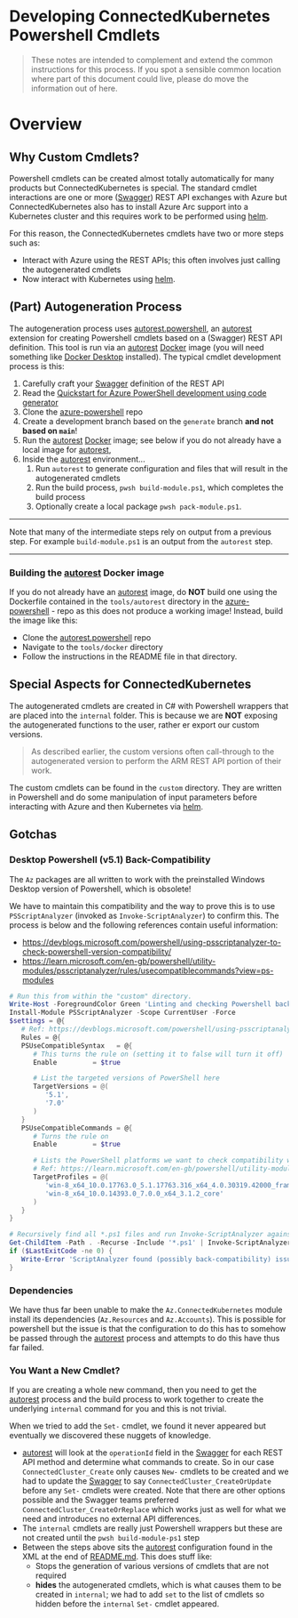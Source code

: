 # Developing ConnectedKubernetes Powershell Cmdlets
> These notes are intended to complement and extend the common instructions for this process.  If you spot a sensible common location where part of this document could live, please do move the information out of here.

# Overview
## Why Custom Cmdlets?
Powershell cmdlets can be created almost totally automatically for many products but ConnectedKubernetes is special.  The standard cmdlet interactions are one or more ([Swagger]) REST API exchanges with Azure but ConnectedKubernetes also has to install Azure Arc support into a Kubernetes cluster and this requires work to be performed using [helm].

For this reason, the ConnectedKubernetes cmdlets have two or more steps such as:
- Interact with Azure using the REST APIs; this often involves just calling the autogenerated cmdlets
- Now interact with Kubernetes using [helm].

## (Part) Autogeneration Process
The autogeneration process uses [autorest.powershell], an [autorest] extension for creating Powershell cmdlets based on a (Swagger) REST API definition.  This tool is run via an [autorest] [Docker] image (you will need something like [Docker Desktop] installed).  The typical cmdlet development process is this:

1. Carefully craft your [Swagger] definition of the REST API
1. Read the [Quickstart for Azure PowerShell development using code generator]
1. Clone the [azure-powershell] repo
1. Create a development branch based on the `generate` branch **and not based on `main`**!
1. Run the [autorest] [Docker] image; see below if you do not already have a local image for [autorest],
1. Inside the [autorest] environment...
   1. Run `autorest` to generate configuration and files that will result in the autogenerated cmdlets
   1. Run the build process, `pwsh build-module.ps1`, which completes the build process
   1. Optionally create a local package `pwsh pack-module.ps1`.

---
Note that many of the intermediate steps rely on output from a previous step.  For example `build-module.ps1` is an output from the `autorest` step. 

---

### Building the [autorest] Docker image
If you do not already have an [autorest] image, do **NOT** build one using the Dockerfile contained in the `tools/autorest` directory in the [azure-powershell] - repo as this does not produce a working image!  Instead, build the image like this:

- Clone the [autorest.powershell] repo
- Navigate to the `tools/docker` directory
- Follow the instructions in the README file in that directory.

## Special Aspects for ConnectedKubernetes
The autogenerated cmdlets are created in C# with Powershell wrappers that are placed into the `internal` folder.  This is because we are **NOT** exposing the autogenerated functions to the user, rather er export our custom versions.
> As described earlier, the custom versions often call-through to the autogenerated version to perform the ARM REST API portion of their work.

The custom cmdlets can be found in the `custom` directory.  They are written in Powershell and do some manipulation of input parameters before interacting with Azure and then Kubernetes via [helm].

## Gotchas
### Desktop Powershell (v5.1) Back-Compatibility
The `Az` packages are all written to work with the preinstalled Windows Desktop version of Powershell, which is obsolete!

We have to maintain this compatibility and the way to prove this is to use `PSScriptAnalyzer` (invoked as `Invoke-ScriptAnalyzer`) to confirm this.  The process is below and the following references contain useful information:
- https://devblogs.microsoft.com/powershell/using-psscriptanalyzer-to-check-powershell-version-compatibility/
- https://learn.microsoft.com/en-gb/powershell/utility-modules/psscriptanalyzer/rules/usecompatiblecommands?view=ps-modules

```Powershell
# Run this from within the "custom" directory.
Write-Host -ForegroundColor Green 'Linting and checking Powershell back-compatibility...'
Install-Module PSScriptAnalyzer -Scope CurrentUser -Force
$settings = @{
   # Ref: https://devblogs.microsoft.com/powershell/using-psscriptanalyzer-to-check-powershell-version-compatibility/
   Rules = @{
   PSUseCompatibleSyntax   = @{
      # This turns the rule on (setting it to false will turn it off)
      Enable         = $true

      # List the targeted versions of PowerShell here
      TargetVersions = @(
         '5.1',
         '7.0'
      )
   }
   PSUseCompatibleCommands = @{
      # Turns the rule on
      Enable         = $true

      # Lists the PowerShell platforms we want to check compatibility with
      # Ref: https://learn.microsoft.com/en-gb/powershell/utility-modules/psscriptanalyzer/rules/usecompatiblecommands?view=ps-modules
      TargetProfiles = @(
         'win-8_x64_10.0.17763.0_5.1.17763.316_x64_4.0.30319.42000_framework',
         'win-8_x64_10.0.14393.0_7.0.0_x64_3.1.2_core'
      )
   }
}

# Recursively find all *.ps1 files and run Invoke-ScriptAnalyzer against them.
Get-ChildItem -Path . -Recurse -Include '*.ps1' | Invoke-ScriptAnalyzer -Settings $settings
if ($LastExitCode -ne 0) {
   Write-Error 'ScriptAnalyzer found (possibly back-compatibility) issues.'
}
```


### Dependencies
We have thus far been unable to make the `Az.ConnectedKubernetes` module install its dependencies (`Az.Resources` and `Az.Accounts`).  This is possible for powershell but the issue is that the configuration to do this has to somehow be passed through the [autorest] process and attempts to do this have thus far failed.

### You Want a New Cmdlet?
If you are creating a whole new command, then you need to get the [autorest] process and the build process to work together to create the underlying `internal` command for you and this is not trivial.

When we tried to add the `Set-` cmdlet, we found it never appeared but eventually we discovered these nuggets of knowledge.
- [autorest] will look at the `operationId` field in the [Swagger] for each REST API method and determine what commands to create.  So in our case `ConnectedCluster_Create` only causes `New-` cmdlets to be created and we had to update the [Swagger] to say `ConnectedCluster_CreateOrUpdate` before any `Set-` cmdlets were created.  Note that there are other options possible and the Swagger teams preferred `ConnectedCluster_CreateOrReplace` which works just as well for what we need and introduces no external API differences.
- The `internal` cmdlets are really just Powershell wrappers but these are not created until the `pwsh build-module-ps1` step
- Between the steps above sits the [autorest] configuration found in the XML at the end of [README.md].  This does stuff like:
   - Stops the generation of various versions of cmdlets that are not required
   - **hides** the autogenerated cmdlets, which is what causes them to be created in `internal`; we had to add `set` to the list of cmdlets so hidden before the `internal` `Set-` cmdlet appeared.

[autorest.powershell]: https://github.com/Azure/autorest.powershell
[autorest]: https://github.com/Azure/autorest
[helm]: https://helm.sh/
[Swagger]: https://swagger.io/
[README.md]: ./README.md
[Quickstart for Azure PowerShell development using code generator]: https://eng.ms/docs/cloud-ai-platform/azure-core/azure-management-and-platforms/control-plane-bburns/azure-cli-tools-azure-cli-powershell-and-terraform/azure-cli-tools/onboarding/azurepowershell/quickstart_codegen
[azure-powershell]: https://github.com/azure/azure-powershell
[Docker]: https://www.docker.com
[Docker Desktop]: https://www.docker.com/products/docker-desktop/
